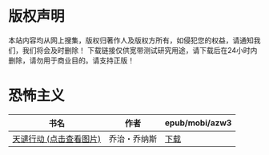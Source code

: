 # 版权声明

本站内容均从网上搜集，版权归著作人及版权方所有，如侵犯您的权益，请通知我们，我们将会及时删除！ 下载链接仅供宽带测试研究用途，请下载后在24小时内删除，请勿用于商业目的。请支持正版！

# 恐怖主义

| 书名 | 作者 | epub/mobi/azw3 |
| --- | --- | --- |
| [天谴行动 (点击查看图片)](https://www.dushupai.com/attachment/2024/06/01/7101cedbb603e712.jpg) | 乔治・乔纳斯 | [下载](https://url89.ctfile.com/f/31084289-1357005826-867b8f?p=8866) |
